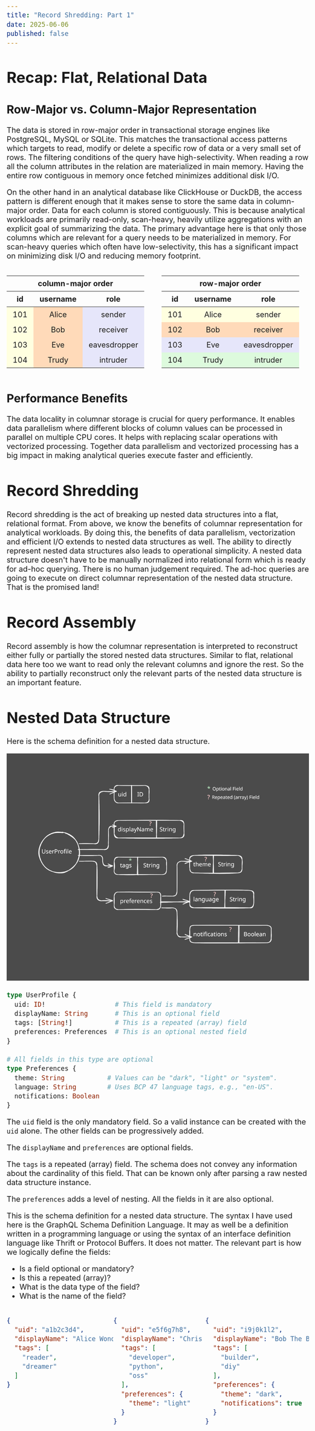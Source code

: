 ```yaml
---
title: "Record Shredding: Part 1"
date: 2025-06-06
published: false
---
```


<style>
th, td {
  text-align: center;
  vertical-align: top;
  padding: 8px 16px;
}

.table-container {
  display: flex;
  justify-content: space-around;
  gap: 20px;
}

.col-view td:nth-child(1) { background-color: #FFFFE0; }
.col-view td:nth-child(2) { background-color: #FFDAB9; }
.col-view td:nth-child(3) { background-color: #E6E6FA; }

.row-view tr:nth-child(1) td { background-color: #FFFFE0; }
.row-view tr:nth-child(2) td { background-color: #FFDAB9; }
.row-view tr:nth-child(3) td { background-color: #E6E6FA; }
.row-view tr:nth-child(4) td { background-color: #DDFADD; }

.col-view {
  border-spacing: 8px 0;
}

.row-view {
  border-spacing: 0 8px;
}

.record-container {
  display: flex;
}

/* to be removed later */
body {
  max-width: 800px;
  font-size: 20px;
  margin: 0 auto 220px;
}
</style>

# Recap: Flat, Relational Data

## Row-Major vs. Column-Major Representation

The data is stored in row-major order in transactional storage engines like PostgreSQL, MySQL or SQLite. This matches
the transactional access patterns which targets to read, modify or delete a specific row of data or a very small set of
rows. The filtering conditions of the query have high-selectivity. When reading a row all the column attributes in
the relation are materialized in main memory. Having the entire row contiguous in memory once fetched minimizes
additional disk I/O.

On the other hand in an analytical database like ClickHouse or DuckDB, the access pattern is different enough that
it makes sense to store the same data in column-major order. Data for each column is stored contiguously. This is
because analytical workloads are primarily read-only, scan-heavy, heavily utilize aggregations with an explicit
goal of summarizing the data. The primary advantage here is that only those columns which are relevant for a query
needs to be materialized in memory. For scan-heavy queries which often have low-selectivity, this has a significant
impact on minimizing disk I/O and reducing memory footprint.

<div class="table-container">
  <table class="col-view">
    <thead>
      <tr>
        <th colspan="3">column-major order</th>
      </tr>
      <tr>
        <th>id</th>
        <th>username</th>
        <th>role</th>
      </tr>
    </thead>
    <tbody>
      <tr>
        <td>101</td>
        <td>Alice</td>
        <td>sender</td>
      </tr>
      <tr>
        <td>102</td>
        <td>Bob</td>
        <td>receiver</td>
      </tr>
      <tr>
        <td>103</td>
        <td>Eve</td>
        <td>eavesdropper</td>
      </tr>
      <tr>
        <td>104</td>
        <td>Trudy</td>
        <td>intruder</td>
      </tr>
    </tbody>
  </table>

  <table class="row-view">
    <thead>
      <tr>
        <th colspan="3">row-major order</th>
      </tr>
      <tr>
        <th>id</th>
        <th>username</th>
        <th>role</th>
      </tr>
    </thead>
    <tbody>
      <tr>
        <td>101</td>
        <td>Alice</td>
        <td>sender</td>
      </tr>
      <tr>
        <td>102</td>
        <td>Bob</td>
        <td>receiver</td>
      </tr>
      <tr>
        <td>103</td>
        <td>Eve</td>
        <td>eavesdropper</td>
      </tr>
      <tr>
        <td>104</td>
        <td>Trudy</td>
        <td>intruder</td>
      </tr>
    </tbody>
  </table>
</div>

## Performance Benefits

The data locality in columnar storage is crucial for query performance. It enables data parallelism where different
blocks of column values can be processed in parallel on multiple CPU cores. It helps with replacing scalar
operations with vectorized processing. Together data parallelism and vectorized processing has a big impact in
making analytical queries execute faster and efficiently.

# Record Shredding

Record shredding is the act of breaking up nested data structures into a flat, relational format. From above, we know
the benefits of columnar representation for analytical workloads. By doing this, the benefits of data parallelism,
vectorization and efficient I/O extends to nested data structures as well. The ability to directly represent nested
data structures also leads to operational simplicity. A nested data structure doesn't have to be manually normalized
into relational form which is ready for ad-hoc querying. There is no human judgement required. The ad-hoc queries
are going to execute on direct columnar representation of the nested data structure. That is the promised land!

# Record Assembly

Record assembly is how the columnar representation is interpreted to reconstruct either fully or partially the
stored nested data structures. Similar to flat, relational data here too we want to read only the relevant columns
and ignore the rest. So the ability to partially reconstruct only the relevant parts of the nested data structure is
an important feature.

# Nested Data Structure

Here is the schema definition for a nested data structure.

![A tree diagram representation for `UserProfile` nested data type](img/user_profile_schema.svg)

```graphql
type UserProfile {
  uid: ID!                  # This field is mandatory
  displayName: String       # This is an optional field
  tags: [String!]           # This is a repeated (array) field
  preferences: Preferences  # This is an optional nested field
}

# All fields in this type are optional
type Preferences {
  theme: String           # Values can be "dark", "light" or "system".
  language: String        # Uses BCP 47 language tags, e.g., "en-US".
  notifications: Boolean
}
```

The `uid` field is the only mandatory field. So a valid instance can be created with the `uid` alone. The other
fields can be progressively added.

The `displayName` and `preferences` are optional fields.

The `tags` is a repeated (array) field. The schema does not convey any information about the cardinality of this
field. That can be known only after parsing a raw nested data structure instance.

The `preferences` adds a level of nesting. All the fields in it are also optional.

This is the schema definition for a nested data structure. The syntax I have used here is the GraphQL Schema
Definition Language. It may as well be a definition written in a programming language or using the syntax of an
interface definition language like Thrift or Protocol Buffers. It does not matter. The relevant part is how we logically
define the fields:

- Is a field optional or mandatory?
- Is this a repeated (array)?
- What is the data type of the field?
- What is the name of the field?

<div class="record-container">

```json
{
  "uid": "a1b2c3d4",
  "displayName": "Alice Wonderland",
  "tags": [
    "reader",
    "dreamer"
  ]
}
```

```json
{
  "uid": "e5f6g7h8",
  "displayName": "Chris Coder",
  "tags": [
    "developer",
    "python",
    "oss"
  ],
  "preferences": {
    "theme": "light"
  }
}
```

```json
{
  "uid": "i9j0k1l2",
  "displayName": "Bob The Builder",
  "tags": [
    "builder",
    "diy"
  ],
  "preferences": {
    "theme": "dark",
    "notifications": true
  }
}
```

</div>


